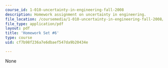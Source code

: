 ```yaml
---
course_id: 1-010-uncertainty-in-engineering-fall-2008
description: Homework assignment on uncertainty in engineering.
file_location: /coursemedia/1-010-uncertainty-in-engineering-fall-2008/cf7b98f236a7e6dbaef547da9b20434e_homework_06.pdf
file_type: application/pdf
layout: pdf
title: 'Homework Set #6'
type: course
uid: cf7b98f236a7e6dbaef547da9b20434e

---
```

None